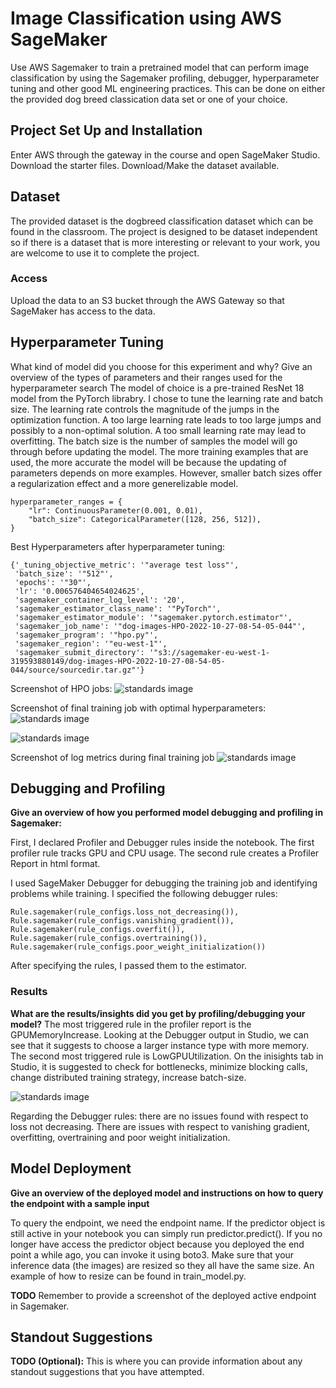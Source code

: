 # Image Classification using AWS SageMaker

Use AWS Sagemaker to train a pretrained model that can perform image classification by using the Sagemaker profiling, debugger, hyperparameter tuning and other good ML engineering practices. This can be done on either the provided dog breed classication data set or one of your choice.

## Project Set Up and Installation
Enter AWS through the gateway in the course and open SageMaker Studio. 
Download the starter files.
Download/Make the dataset available. 

## Dataset
The provided dataset is the dogbreed classification dataset which can be found in the classroom.
The project is designed to be dataset independent so if there is a dataset that is more interesting or relevant to your work, you are welcome to use it to complete the project.

### Access
Upload the data to an S3 bucket through the AWS Gateway so that SageMaker has access to the data. 

## Hyperparameter Tuning
What kind of model did you choose for this experiment and why? Give an overview of the types of parameters and their ranges used for the hyperparameter search
The model of choice is a pre-trained ResNet 18 model from the PyTorch librabry. I chose to tune the learning rate and batch size. The learning rate controls the magnitude of the jumps in the optimization function. A too large learning rate leads to too large jumps and possibly to a non-optimal solution. A too small learning rate may lead to overfitting. The batch size is the number of samples the model will go through before updating the model. The more training examples that are used, the more accurate the model will be because the updating of parameters depends on more examples. However, smaller batch sizes offer a regularization effect and a more generelizable model. 

```
hyperparameter_ranges = {
    "lr": ContinuousParameter(0.001, 0.01),
    "batch_size": CategoricalParameter([128, 256, 512]),
}
```

Best Hyperparameters after hyperparameter tuning: 
```
{'_tuning_objective_metric': '"average test loss"',
 'batch_size': '"512"',
 'epochs': '"30"',
 'lr': '0.006576404654024625',
 'sagemaker_container_log_level': '20',
 'sagemaker_estimator_class_name': '"PyTorch"',
 'sagemaker_estimator_module': '"sagemaker.pytorch.estimator"',
 'sagemaker_job_name': '"dog-images-HPO-2022-10-27-08-54-05-044"',
 'sagemaker_program': '"hpo.py"',
 'sagemaker_region': '"eu-west-1"',
 'sagemaker_submit_directory': '"s3://sagemaker-eu-west-1-319593880149/dog-images-HPO-2022-10-27-08-54-05-044/source/sourcedir.tar.gz"'}
 ```

Screenshot of HPO jobs:
![standards image](HPO_jobs.png)

Screenshot of final training job with optimal hyperparameters: 
![standards image](final_training_job.png)

![standards image](final_training_job_optimal_parameters.png)

Screenshot of log metrics during final training job 
![standards image](final_training_job_optimal_log_metrics.png)

## Debugging and Profiling
**Give an overview of how you performed model debugging and profiling in Sagemaker:**

First, I declared Profiler and Debugger rules inside the notebook. The first profiler rule tracks GPU and CPU usage. The second rule creates a Profiler Report in html format.

I used SageMaker Debugger for debugging the training job and identifying problems while training. I specified the following debugger rules:
```
Rule.sagemaker(rule_configs.loss_not_decreasing()),
Rule.sagemaker(rule_configs.vanishing_gradient()),
Rule.sagemaker(rule_configs.overfit()),
Rule.sagemaker(rule_configs.overtraining()),
Rule.sagemaker(rule_configs.poor_weight_initialization())
```

After specifying the rules, I passed them to the estimator. 

### Results
**What are the results/insights did you get by profiling/debugging your model?**
The most triggered rule in the profiler report is the GPUMemoryIncrease. Looking at the Debugger output in Studio, we can see that it suggests to choose a larger instance type with more memory. The second most triggered rule is LowGPUUtilization. On the inisights tab in Studio, it is suggested to check for bottlenecks, minimize blocking calls, change distributed training strategy, increase batch-size.

![standards image](profiler_insights.png)

Regarding the Debugger rules: there are no issues found with respect to loss not decreasing. There are issues with respect to vanishing gradient, overfitting, overtraining and poor weight initialization.


## Model Deployment
**Give an overview of the deployed model and instructions on how to query the endpoint with a sample input**

To query the endpoint, we need the endpoint name. If the predictor object is still active in your notebook you can simply run predictor.predict(). If you no longer have access the predictor object because you deployed the end point a while ago, you can invoke it using boto3. Make sure that your inference data (the images) are resized so they all have the same size. An example of how to resize can be found in train_model.py.

**TODO** Remember to provide a screenshot of the deployed active endpoint in Sagemaker.

## Standout Suggestions
**TODO (Optional):** This is where you can provide information about any standout suggestions that you have attempted.
